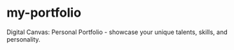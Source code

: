 # my-portfolio
Digital Canvas: Personal Portfolio - showcase your unique talents, skills, and personality.
